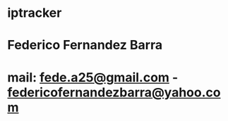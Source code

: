 # iptracker
# Federico Fernandez Barra
# mail: fede.a25@gmail.com - federicofernandezbarra@yahoo.com